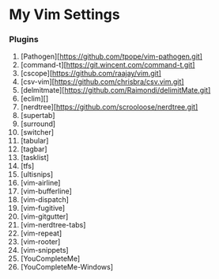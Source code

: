 # My Vim Settings

### Plugins

1. [Pathogen][https://github.com/tpope/vim-pathogen.git]
2. [command-t][https://git.wincent.com/command-t.git]
3. [cscope][https://github.com/raajay/vim.git]
4. [csv-vim][https://github.com/chrisbra/csv.vim.git]
5. [delmitmate][https://github.com/Raimondi/delimitMate.git]
6. [eclim][]
7. [nerdtree][https://github.com/scrooloose/nerdtree.git]
8. [supertab]
9. [surround]
10. [switcher]
11. [tabular]
12. [tagbar]
13. [tasklist]
14. [tfs]
15. [ultisnips]
16. [vim-airline]
17. [vim-bufferline]
18. [vim-dispatch]
19. [vim-fugitive]
20. [vim-gitgutter]
21. [vim-nerdtree-tabs]
22. [vim-repeat]
23. [vim-rooter]
24. [vim-snippets]
25. [YouCompleteMe]
26. [YouCompleteMe-Windows]
